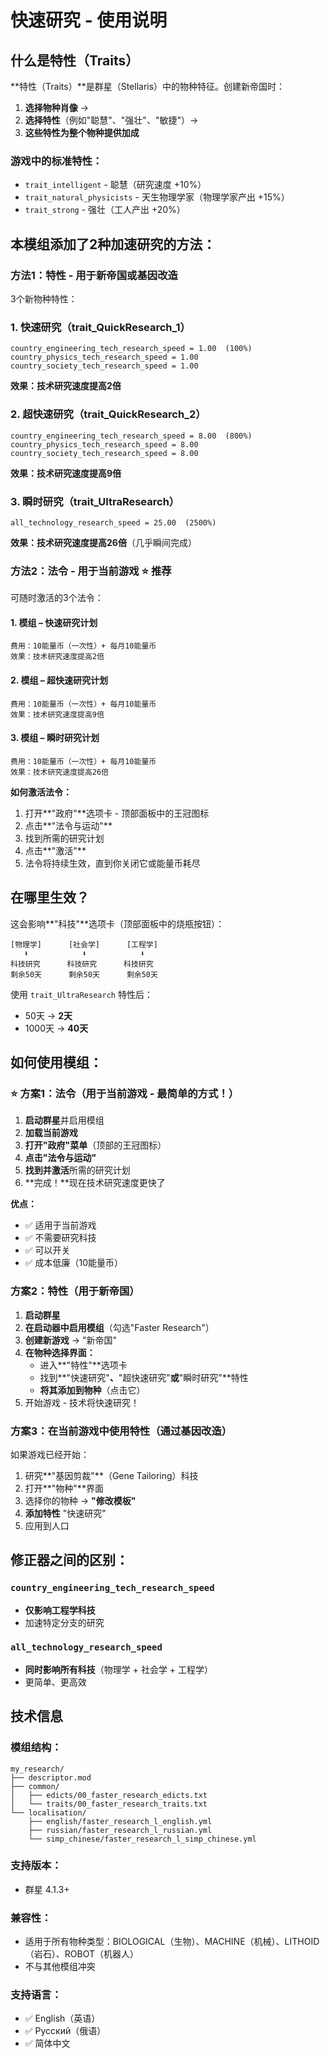 # 快速研究 - 使用说明

## 什么是特性（Traits）

**特性（Traits）**是群星（Stellaris）中的物种特征。创建新帝国时：

1. **选择物种肖像** →
2. **选择特性**（例如"聪慧"、"强壮"、"敏捷"）→
3. **这些特性为整个物种提供加成**

### 游戏中的标准特性：
- `trait_intelligent` - 聪慧（研究速度 +10%）
- `trait_natural_physicists` - 天生物理学家（物理学家产出 +15%）
- `trait_strong` - 强壮（工人产出 +20%）

## 本模组添加了2种加速研究的方法：

### 方法1：特性 - 用于新帝国或基因改造

3个新物种特性：

### 1. 快速研究（trait_QuickResearch_1）
```
country_engineering_tech_research_speed = 1.00  (100%)
country_physics_tech_research_speed = 1.00
country_society_tech_research_speed = 1.00
```
**效果：**技术研究速度提高**2倍**

### 2. 超快速研究（trait_QuickResearch_2）
```
country_engineering_tech_research_speed = 8.00  (800%)
country_physics_tech_research_speed = 8.00
country_society_tech_research_speed = 8.00
```
**效果：**技术研究速度提高**9倍**

### 3. 瞬时研究（trait_UltraResearch）
```
all_technology_research_speed = 25.00  (2500%)
```
**效果：**技术研究速度提高**26倍**（几乎瞬间完成）

### 方法2：法令 - 用于当前游戏 ⭐ 推荐

可随时激活的3个法令：

#### 1. 模组 – 快速研究计划
```
费用：10能量币（一次性）+ 每月10能量币
效果：技术研究速度提高2倍
```

#### 2. 模组 – 超快速研究计划
```
费用：10能量币（一次性）+ 每月10能量币
效果：技术研究速度提高9倍
```

#### 3. 模组 – 瞬时研究计划
```
费用：10能量币（一次性）+ 每月10能量币
效果：技术研究速度提高26倍
```

**如何激活法令：**
1. 打开**"政府"**选项卡 - 顶部面板中的王冠图标
2. 点击**"法令与运动"**
3. 找到所需的研究计划
4. 点击**"激活"**
5. 法令将持续生效，直到你关闭它或能量币耗尽

## 在哪里生效？

这会影响**"科技"**选项卡（顶部面板中的烧瓶按钮）：

```
[物理学]      [社会学]      [工程学]
   ⬇️            ⬇️            ⬇️
科技研究      科技研究      科技研究
剩余50天      剩余50天      剩余50天
```

使用 `trait_UltraResearch` 特性后：
- 50天 → **2天**
- 1000天 → **40天**

## 如何使用模组：

### ⭐ 方案1：法令（用于当前游戏 - 最简单的方式！）

1. **启动群星**并启用模组
2. **加载当前游戏**
3. **打开"政府"菜单**（顶部的王冠图标）
4. **点击"法令与运动"**
5. **找到并激活**所需的研究计划
6. **完成！**现在技术研究速度更快了

**优点：**
- ✅ 适用于当前游戏
- ✅ 不需要研究科技
- ✅ 可以开关
- ✅ 成本低廉（10能量币）

### 方案2：特性（用于新帝国）

1. **启动群星**
2. **在启动器中启用模组**（勾选"Faster Research"）
3. **创建新游戏** → "新帝国"
4. **在物种选择界面：**
   - 进入**"特性"**选项卡
   - 找到**"快速研究"**、**"超快速研究"**或**"瞬时研究"**特性
   - **将其添加到物种**（点击它）
5. 开始游戏 - 技术将快速研究！

### 方案3：在当前游戏中使用特性（通过基因改造）

如果游戏已经开始：
1. 研究**"基因剪裁"**（Gene Tailoring）科技
2. 打开**"物种"**界面
3. 选择你的物种 → **"修改模板"**
4. **添加特性** "快速研究"
5. 应用到人口

## 修正器之间的区别：

### `country_engineering_tech_research_speed`
- **仅影响工程学科技**
- 加速特定分支的研究

### `all_technology_research_speed`
- **同时影响所有科技**（物理学 + 社会学 + 工程学）
- 更简单、更高效

## 技术信息

### 模组结构：
```
my_research/
├── descriptor.mod
├── common/
│   ├── edicts/00_faster_research_edicts.txt
│   └── traits/00_faster_research_traits.txt
└── localisation/
    ├── english/faster_research_l_english.yml
    ├── russian/faster_research_l_russian.yml
    └── simp_chinese/faster_research_l_simp_chinese.yml
```

### 支持版本：
- 群星 4.1.3+

### 兼容性：
- 适用于所有物种类型：BIOLOGICAL（生物）、MACHINE（机械）、LITHOID（岩石）、ROBOT（机器人）
- 不与其他模组冲突

### 支持语言：
- ✅ English（英语）
- ✅ Русский（俄语）
- ✅ 简体中文
